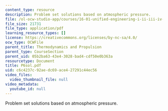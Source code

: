 ```yaml
---
content_type: resource
description: Problem set solutions based on atmospheric pressure.
file: /ol-ocw-studio-app/courses/16-01-unified-engineering-i-ii-iii-iv-fall-2005-spring-2006/c6c4237c92aedc69ace427291c44ec56_P6sol.pdf
file_size: 21731
file_type: application/pdf
learning_resource_types: []
license: https://creativecommons.org/licenses/by-nc-sa/4.0/
ocw_type: OCWFile
parent_title: Thermodynamics and Propulsion
parent_type: CourseSection
parent_uid: 05b2ba63-43e4-3028-bad4-cdf50e0b363a
resourcetype: Document
title: P6sol.pdf
uid: c6c4237c-92ae-dc69-ace4-27291c44ec56
video_files:
  video_thumbnail_file: null
video_metadata:
  youtube_id: null
---
```

Problem set solutions based on atmospheric pressure.